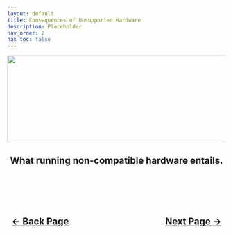 ```yaml
---
layout: default
title: Consequences of Unsupported Hardware
description: Placeholder
nav_order: 2
has_toc: false
---
```


<style>
  .navigation-container {
    display: flex;
    justify-content: space-between;
    align-items: center;
    width: 100%;
  }
  
  .nav-button {
    margin: 10px;
  }
</style>

<p align="center">
  <img width="650" height="200" src="../../assets/Headers/Header-ConsequencesOfUHW.png">
</p>

<h2 align="center">What running non-compatible hardware entails.</h2>
<br>



<br>
<h2 align="center">
  <br>
  <div class="navigation-container">
    <a class="nav-button" href="../01-Importance">&larr; Back Page</a>
    <a class="nav-button" href="../03-KnowYourHardware/index">Next Page &rarr;</a>
  </div>
  <br>
</h2>
